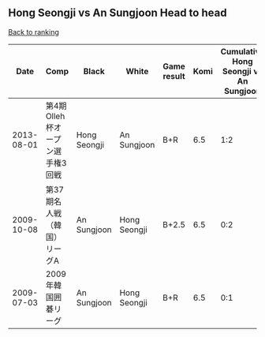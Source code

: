 ## Hong Seongji vs An Sungjoon Head to head

[Back to ranking](../../index.md)




| **Date** | **Comp** | **Black** | **White** | **Game result** | **Komi** | **Cumulative Hong Seongji vs An Sungjoon** | **Hong Seongji streak** | **An Sungjoon streak** | 
| --- | --- | --- | --- | --- | --- | --- | --- | --- |
| 2013-08-01 | 第4期Olleh杯オープン選手権3回戦 | Hong Seongji | An Sungjoon | B+R | 6.5 | 1:2 | 1 | 0 | 
| 2009-10-08 | 第37期名人戦（韓国）リーグA | An Sungjoon | Hong Seongji | B+2.5 | 6.5 | 0:2 | 0 | 2 | 
| 2009-07-03 | 2009年韓国囲碁リーグ | An Sungjoon | Hong Seongji | B+R | 6.5 | 0:1 | 0 | 1 |




